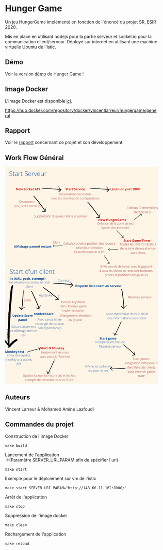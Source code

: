 # Hunger Game

Un jeu HungerGame implémenté en fonction de l'énoncé du projet SR, ESIR 2020.

Mis en place en utilisant nodejs pour la partie serveur et socket.io pour la communication client/serveur.
Déployé sur internet en utilisant une machine virtuelle Ubuntu de l'istic.

## Démo 

Voir la version [démo](http://148.60.11.162:8000/) de Hunger Game !

## Image Docker 

L'image Docker est disponible [içi](https://hub.docker.com/repository/docker/vincentlarreur/hungergame/general).

https://hub.docker.com/repository/docker/vincentlarreur/hungergame/general

## Rapport 

Voir le [rapport](https://docs.google.com/document/d/1ZdQjy_KrKsZRNxp86dYisYeUfszlGgCPhhkym1GT03s/edit?usp=sharing) concernant ce projet et son développement.

## Work Flow Général

![alt text](./FlowHungerGame.jpg)

## Auteurs

Vincent Larreur & Mohamed Amine Laafoudi

## Commandes du projet

Construction de l'image Docker
```
make build
```
Lancement de l'application \
->(Paramètre SERVER_URI_PARAM afin de spécifier l'url)
```
make start
```
Exemple pour le déploiement sur vm de l'istic
```
make start SERVER_URI_PARAM="http://148.60.11.162:8000/"
```
Arrêt de l'application
```
make stop
```
Suppression de l'image docker
```
make clean
```
Rechargement de l'application
```
make reload
```
